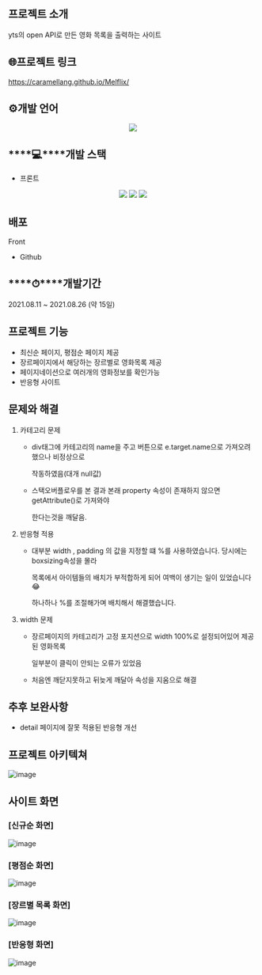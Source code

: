 
## 프로젝트 소개

yts의 open API로 만든 영화 목록을 출력하는 사이트

## 🌐프로젝트 링크

https://caramellang.github.io/Melflix/

## ⚙️개발 언어

<div align='center'>
    <img src="https://img.shields.io/badge/javascript-blue?logo=javascript"/>
</div>

## ****💻****개발 스택

- 프론트 
<p align='center'>
    <img src="https://img.shields.io/badge/React-v17.0.2-blue?logo=React"/>
    <img src="https://img.shields.io/badge/styled components-v5.3.1-pink?logo=react">
    <img src="https://img.shields.io/badge/axios-v0.21.1-blue?logo=axios">
</p>

## 배포

Front

- Github

## ****⏱****개발기간

2021.08.11 ~ 2021.08.26 (약 15일)

## 프로젝트 기능

- 최신순 페이지, 평점순 페이지 제공
- 장르페이지에서 해당하는 장르별로 영화목록 제공
- 페이지네이션으로 여러개의 영화정보를  확인가능
- 반응형 사이트

## 문제와 해결

1. 카테고리 문제

    -  div태그에 카테고리의 name을 주고 버튼으로 e.target.name으로 가져오려 했으나 비정상으로 

        작동하였음(대개 null값)

    - 스택오버플로우를 본 결과 본래 property 속성이 존재하지 않으면 getAttribute()로 가져와야

      한다는것을 깨달음.

1. 반응형 적용

    - 대부분 width , padding 의 값을 지정할 떄 %를 사용하였습니다. 당시에는 boxsizing속성을 몰라

      목록에서 아이템들의 배치가 부적합하게 되어 여백이 생기는 일이 있었습니다😂

      하나하나 %를 조절해가며 배치해서 해결했습니다.

1. width 문제

    - 장르페이지의 카테고리가 고정 포지션으로 width 100%로 설정되어있어 제공된 영화목록

       일부분이 클릭이 안되는 오류가 있었음

    - 처음엔 깨닫지못하고 뒤늦게 깨달아 속성을 지움으로 해결

## 추후 보완사항

- detail 페이지에 잘못 적용된 반응형 개선

## 프로젝트 아키텍쳐

![image](https://user-images.githubusercontent.com/51808985/159149294-56049e2d-d4d1-4f7e-a57b-34593dc3705c.png)


## 사이트 화면

### [신규순 화면]
![image](https://user-images.githubusercontent.com/51808985/159149337-2d87658a-30f8-401e-9f84-8f5837e07980.png)

### [평점순 화면]
![image](https://user-images.githubusercontent.com/51808985/159149357-5ed23559-6237-4591-a197-0068f2ecde7d.png)

### [장르별 목록 화면]
![image](https://user-images.githubusercontent.com/51808985/159149393-3528a7da-c44c-450d-b1e4-b73abd86c7d1.png)

### [반응형 화면]
![image](https://user-images.githubusercontent.com/51808985/159149309-b18825f4-0617-49b5-b236-cf65fc6ea1a9.png)

